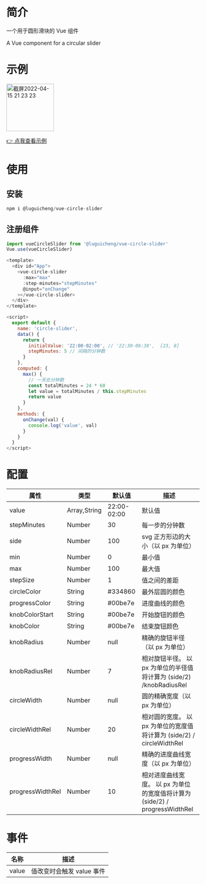 # 简介
一个用于圆形滑块的 Vue 组件

A Vue component for a circular slider

# 示例
<img width="124" alt="截屏2022-04-15 21 23 23" src="https://user-images.githubusercontent.com/50764950/163575986-dd942d48-ca63-43dd-8f3e-7407b641a87a.png">

[👉 点我查看示例](https://luguicheng.github.io/circle-slider/dist/index.html)


# 使用

## 安装
```javascript
npm i @luguicheng/vue-circle-slider
```
## 注册组件
```javascript
import vueCircleSlider from '@luguicheng/vue-circle-slider'
Vue.use(vueCircleSlider)
```

```javascript
<template>
  <div id="App">
    <vue-circle-slider
      :max="max"
      :step-minutes="stepMinutes"
      @input="onChange"
    ></vue-circle-slider>
  </div>
</template>

<script>
  export default {
    name: 'circle-slider',
    data() {
      return {
        initialValue: '22:00-02:00', // '22:30-06:30',  [23, 8]
        stepMinutes: 5 // 间隔的分钟数
      }
    },
    computed: {
      max() {
        // 一天总分钟数
        const totalMinutes = 24 * 60
        let value = totalMinutes / this.stepMinutes
        return value
      }
    },
    methods: {
      onChange(val) {
        console.log('value', val)
      }
    }
  }
</script>
```


# 配置

|属性|类型|默认值|描述|
|---|---|---|---|
|value|Array,String|22:00-02:00|默认值|
|stepMinutes|Number|30|每一步的分钟数|
|side|	Number|	100|	svg 正方形边的大小（以 px 为单位）|
|min	|Number|	0	|最小值|
|max	|Number	|100|	最大值|
|stepSize	|Number|	1|	值之间的差距|
|circleColor	|String|	#334860	|最外层圆的颜色|
|progressColor|	String|	#00be7e|	进度曲线的颜色|
|knobColorStart|String|#00be7e|开始旋钮的颜色|
|knobColor|	String|	#00be7e	|结束旋钮颜色|
|knobRadius	|Number|	null|	精确的旋钮半径（以 px 为单位）|
|knobRadiusRel|	Number	|7	|相对旋钮半径。 以 px 为单位的半径值将计算为 (side/2) /knobRadiusRel|
|circleWidth|	Number|	null	|圆的精确宽度（以 px 为单位）|
|circleWidthRel	|Number|	20|	相对圆的宽度。 以 px 为单位的宽度值将计算为 (side/2) / circleWidthRel|
|progressWidth	|Number	|null|	精确的进度曲线宽度（以 px 为单位）|
|progressWidthRel|	Number	|10|	相对进度曲线宽度。 以 px 为单位的宽度值将计算为 (side/2) / progressWidthRel|

# 事件
|名称|描述|
|---|---|
|value|值改变时会触发 value 事件|

